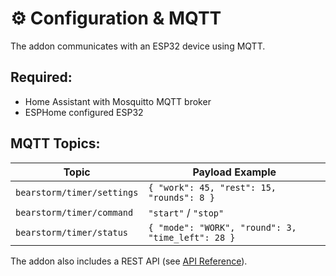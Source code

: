 # ⚙️ Configuration & MQTT

The addon communicates with an ESP32 device using MQTT.

## Required:

- Home Assistant with Mosquitto MQTT broker
- ESPHome configured ESP32

## MQTT Topics:

| Topic                         | Payload Example                          |
|------------------------------|-------------------------------------------|
| `bearstorm/timer/settings`   | `{ "work": 45, "rest": 15, "rounds": 8 }` |
| `bearstorm/timer/command`    | `"start"` / `"stop"`                      |
| `bearstorm/timer/status`     | `{ "mode": "WORK", "round": 3, "time_left": 28 }` |

The addon also includes a REST API (see [API Reference](api.md)).
